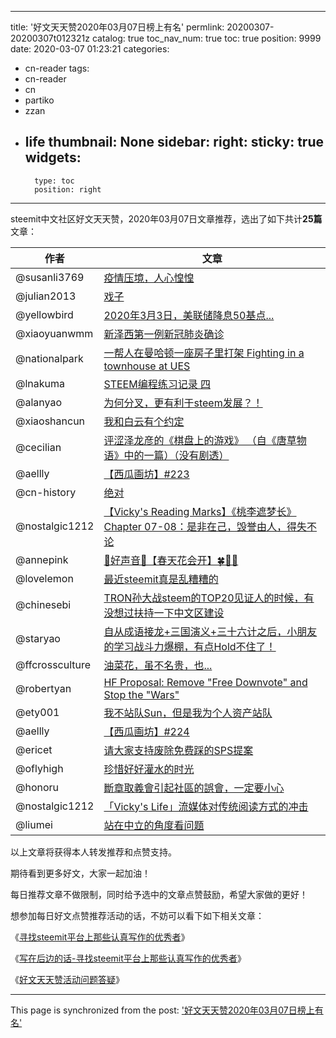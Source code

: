 
---
title: '好文天天赞2020年03月07日榜上有名'
permlink: 20200307-20200307t012321z
catalog: true
toc_nav_num: true
toc: true
position: 9999
date: 2020-03-07 01:23:21
categories:
- cn-reader
tags:
- cn-reader
- cn
- partiko
- zzan
- life
thumbnail: None
sidebar:
    right:
        sticky: true
widgets:
    -
        type: toc
        position: right
---



steemit中文社区好文天天赞，2020年03月07日文章推荐，选出了如下共计**25篇**文章：


<table>
<thead>
<tr>
  <th>作者</th>
  <th>文章</th>
</tr>
</thead>
<tbody>
<tr>
  <td>@susanli3769</td>
  <td><a href="/@susanli3769/uvqwt433kg">疫情压境，人心惶惶</a></td>
</tr>
<tr>
  <td>@julian2013</td>
  <td><a href="/@julian2013/wherein-1583414247220">戏子</a></td>
</tr>
<tr>
  <td>@yellowbird</td>
  <td><a href="/@yellowbird/wherein-1583380440159">2020年3月3日，美联储降息50基点...</a></td>
</tr>
<tr>
  <td>@xiaoyuanwmm</td>
  <td><a href="/@xiaoyuanwmm/20200305t050845400z">新泽西第一例新冠肺炎确诊</a></td>
</tr>
<tr>
  <td>@nationalpark</td>
  <td><a href="/@nationalpark/fighting-in-a-townhouse-at-ues">一帮人在曼哈顿一座房子里打架 Fighting in a townhouse at UES</a></td>
</tr>
<tr>
  <td>@lnakuma</td>
  <td><a href="/@lnakuma/2gttw6-steem">STEEM编程练习记录 四</a></td>
</tr>
<tr>
  <td>@alanyao</td>
  <td><a href="/@alanyao/3xgvdw-steem">为何分叉，更有利于steem发展？！</a></td>
</tr>
<tr>
  <td>@xiaoshancun</td>
  <td><a href="/@xiaoshancun/wherein-1583395867683">我和白云有个约定</a></td>
</tr>
<tr>
  <td>@cecilian</td>
  <td><a href="/@cecilian/yeq9a53b26">评涩泽龙彦的《棋盘上的游戏》    （自《唐草物语》中的一篇）（没有剧透）</a></td>
</tr>
<tr>
  <td>@aellly</td>
  <td><a href="/@aellly/223">【西瓜画坊】#223</a></td>
</tr>
<tr>
  <td>@cn-history</td>
  <td><a href="/@cn-history/2q9bzh">绝对</a></td>
</tr>
<tr>
  <td>@nostalgic1212</td>
  <td><a href="/@nostalgic1212/wherein-1583409923206">【Vicky's Reading Marks】《桃李遮梦长》Chapter 07-08：是非在己，毁誉由人，得失不论</a></td>
</tr>
<tr>
  <td>@annepink</td>
  <td><a href="/@annepink/7vmg4j">🎵好声音💚【春天花会开】🍀🌸🌻</a></td>
</tr>
<tr>
  <td>@lovelemon</td>
  <td><a href="/@lovelemon/43mn9t-steemit">最近steemit真是乱糟糟的</a></td>
</tr>
<tr>
  <td>@chinesebi</td>
  <td><a href="/@chinesebi/tron-steem-top20">TRON孙大战steem的TOP20见证人的时候，有没想过扶持一下中文区建设</a></td>
</tr>
<tr>
  <td>@staryao</td>
  <td><a href="/@staryao/hold">自从成语接龙+三国演义+三十六计之后，小朋友的学习战斗力爆棚，有点Hold不住了！</a></td>
</tr>
<tr>
  <td>@ffcrossculture</td>
  <td><a href="/@ffcrossculture/wherein-1583453432358">油菜花，虽不名贵，也...</a></td>
</tr>
<tr>
  <td>@robertyan</td>
  <td><a href="/@robertyan/hf-proposal-remove-free-downvote-and-stop-the-wars">HF Proposal: Remove "Free Downvote" and Stop the "Wars"</a></td>
</tr>
<tr>
  <td>@ety001</td>
  <td><a href="/@ety001/sun">我不站队Sun，但是我为个人资产站队</a></td>
</tr>
<tr>
  <td>@aellly</td>
  <td><a href="/@aellly/224">【西瓜画坊】#224</a></td>
</tr>
<tr>
  <td>@ericet</td>
  <td><a href="/@ericet/3dyvui-sps">请大家支持废除免费踩的SPS提案</a></td>
</tr>
<tr>
  <td>@oflyhigh</td>
  <td><a href="/@oflyhigh/00718b472f">珍惜好好灌水的时光</a></td>
</tr>
<tr>
  <td>@honoru</td>
  <td><a href="/@honoru/5dcd9v">斷章取義會引起社區的誤會，一定要小心</a></td>
</tr>
<tr>
  <td>@nostalgic1212</td>
  <td><a href="/@nostalgic1212/wherein-1583468033933">「Vicky's Life」流媒体对传统阅读方式的冲击</a></td>
</tr>
<tr>
  <td>@liumei</td>
  <td><a href="/@liumei/5b3vzg">站在中立的角度看问题</a></td>
</tr>
</tbody>
</table>



以上文章将获得本人转发推荐和点赞支持。

期待看到更多好文，大家一起加油！

每日推荐文章不做限制，同时给予选中的文章点赞鼓励，希望大家做的更好！

想参加每日好文点赞推荐活动的话，不妨可以看下如下相关文章：

《[寻找steemit平台上那些认真写作的优秀者](https://steemit.com/cn-reader/@rivalhw/scmuv-steemit)》

《[写在后边的话-寻找steemit平台上那些认真写作的优秀者](https://steemit.com/cn-reader/@rivalhw/2cqqm9-steemit)》

《[好文天天赞活动问题答疑](https://steemit.com/sct/@rivalhw/100-1559571827)》



- - -

This page is synchronized from the post: ['好文天天赞2020年03月07日榜上有名'](https://steemit.com/@rivalhw/20200307-20200307t012321z)
